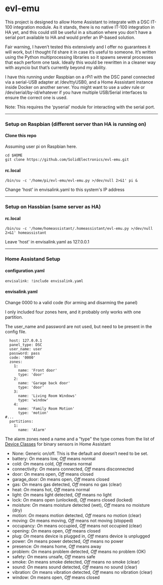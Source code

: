 # evl-emu

This project is designed to allow Home Assistant to integrate with a DSC IT-100 integration module.  As it stands, there is no native IT-100 integration in HA yet, and this could still be useful in a situation where you don't have a serial port available to HA and would prefer an IP-based solution.

Fair warning, I haven’t tested this extensively and I offer no guarantees it will work, but I thought I’d share it in case it’s useful to someone. It’s written using the Python multiprocessing libraries so it spawns several processes that each perform one task. Ideally this would be rewritten in a cleaner way with asyncio but that’s currently beyond my ability.

I have this running under Raspbian on a rPi1 with the DSC panel connected via a serial-USB adapter at /dev/ttyUSB0, and a Home Asssistant instance inside Docker on another server.  You might want to use a udev rule or /dev/serial/by-id/whatever if you have multiple USB/Serial interfaces to ensure the correct one is used.

Note: This requires the ‘pyserial’ module for interacting with the serial port.


---
### Setup on Raspbian (different server than HA is running on)

#### Clone this repo

Assuming user pi on Raspbian here.

```
cd $HOME
git clone https://github.com/SolidElectronics/evl-emu.git
```

#### rc.local
```
/bin/su -c '/home/pi/evl-emu/evl-emu.py >/dev/null 2>&1' pi &
```
Change 'host' in envisalink.yaml to this system's IP address

---
### Setup on Hassbian (same server as HA)

#### rc.local
```
/bin/su -c '/home/homeassistant/.homeassistant/evl-emu.py >/dev/null 2>&1' homeassistant
```

Leave 'host' in envisalink.yaml as 127.0.0.1

---
### Home Assistand Setup
#### configuration.yaml
```
envisalink: !include envisalink.yaml
```

#### envisalink.yaml
Change 0000 to a valid code (for arming and disarming the panel)

I only included four zones here, and it probably only works with one partition.

The user_name and password are not used, but need to be present in the config file.
```
  host: 127.0.0.1
  panel_type: DSC
  user_name: user
  password: pass
  code: '0000'
  zones:
    1:
      name: 'Front door'
      type: 'door'
    2:
      name: 'Garage back door'
      type: 'door'
    3:
      name: 'Living Room Windows'
      type: 'window'
    4:
      name: 'Family Room Motion'
      type: 'motion'
#...
  partitions:
    1:
      name: 'Alarm'
```


The alarm zones need a name and a "type" the type comes from the list of [Device Classes](https://www.home-assistant.io/components/binary_sensor/) for binary sensors in Home Assistant

+ None: Generic on/off. This is the default and doesn’t need to be set.
+ battery: *On* means low, *Off* means normal
+ cold: *On* means cold, *Off* means normal
+ connectivity: *On* means connected, *Off* means disconnected
+ door: *On* means open, *Off* means closed
+ garage_door: *On* means open, *Off* means closed
+ gas: *On* means gas detected, *Off* means no gas (clear)
+ heat: *On* means hot, *Off* means normal
+ light: *On* means light detected, *Off* means no light
+ lock: *On* means open (unlocked), *Off* means closed (locked)
+ moisture: *On* means moisture detected (wet), *Off* means no moisture (dry)
+ motion: *On* means motion detected, *Off* means no motion (clear)
+ moving: *On* means moving, *Off* means not moving (stopped)
+ occupancy: *On* means occupied, *Off* means not occupied (clear)
+ opening: *On* means open, *Off* means closed
+ plug: *On* means device is plugged in, *Off* means device is unplugged
+ power: *On* means power detected, *Off* means no power
+ presence: *On* means home, *Off* means away
+ problem: *On* means problem detected, *Off* means no problem (OK)
+ safety: *On* means unsafe, *Off* means safe
+ smoke: *On* means smoke detected, *Off* means no smoke (clear)
+ sound: *On* means sound detected, *Off* means no sound (clear)
+ vibration: *On* means vibration detected, *Off* means no vibration (clear)
+ window: *On* means open, *Off* means closed
